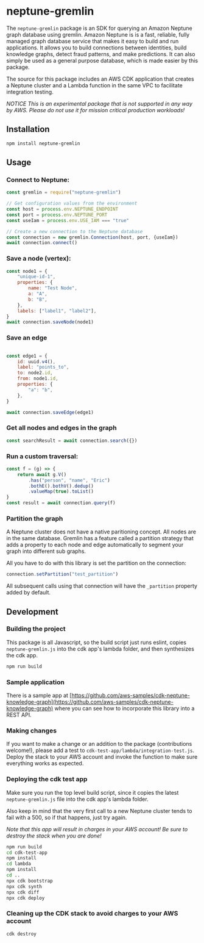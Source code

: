 # neptune-gremlin

The `neptune-gremlin` package is an SDK for querying an Amazon Neptune graph
database using gremlin. Amazon Neptune is is a fast, reliable, fully managed
graph database service that makes it easy to build and run applications. It
allows you to build connections between identities, build knowledge graphs,
detect fraud patterns, and make predictions. It can also simply be used as a
general purpose database, which is made easier by this package.

The source for this package includes an AWS CDK application that creates a Neptune 
cluster and a Lambda function in the same VPC to facilitate integration testing.

*NOTICE* _This is an experimental package that is not supported in any way by AWS. 
Please do not use it for mission critical production workloads!_

## Installation

```sh
npm install neptune-gremlin
```

## Usage

### Connect to Neptune:

```Javascript
const gremlin = require("neptune-gremlin")

// Get configuration values from the environment
const host = process.env.NEPTUNE_ENDPOINT
const port = process.env.NEPTUNE_PORT
const useIam = process.env.USE_IAM === "true"

// Create a new connection to the Neptune database
const connection = new gremlin.Connection(host, port, {useIam})
await connection.connect()
```

### Save a node (vertex):

```Javascript
const node1 = {
    "unique-id-1",
    properties: {
        name: "Test Node",
        a: "A",
        b: "B",
    },
    labels: ["label1", "label2"],
}
await connection.saveNode(node1)
```

### Save an edge

```JavaScript

const edge1 = {
    id: uuid.v4(),
    label: "points_to", 
    to: node2.id, 
    from: node1.id,
    properties: {
        "a": "b",
    },
}

await connection.saveEdge(edge1)
```

### Get all nodes and edges in the graph

```JavaScript
const searchResult = await connection.search({})
```

### Run a custom traversal:

```Javascript
const f = (g) => {
    return await g.V()
        .has("person", "name", "Eric")
        .bothE().bothV().dedup()
        .valueMap(true).toList()
}
const result = await connection.query(f)
```

### Partition the graph

A Neptune cluster does not have a native paritioning concept. All nodes are in the same database. 
Gremlin has a feature called a partition strategy that adds a property to each node and edge 
automatically to segment your graph into different sub graphs.

All you have to do with this library is set the partition on the connection:

```JavaScript
connection.setPartition("test_partition")
```

All subsequent calls using that connection will have the `_partition` property added by default.

## Development

### Building the project

This package is all Javascript, so the build script just runs eslint, copies `neptune-gremlin.js`
into the cdk app's lambda folder, and then synthesizes the cdk app.

```sh
npm run build
```

### Sample application

There is a sample app at [https://github.com/aws-samples/cdk-neptune-knowledge-graph](https://github.com/aws-samples/cdk-neptune-knowledge-graph) where you can see how to incorporate this library into a REST API.

### Making changes

If you want to make a change or an addition to the package (contributions welcome!), please 
add a test to `cdk-test-app/lambda/integration-test.js`. Deploy the stack to your AWS account 
and invoke the function to make sure everything works as expected.

### Deploying the cdk test app

Make sure you run the top level build script, since it copies the latest `neptune-gremlin.js` 
file into the cdk app's lambda folder.

Also keep in mind that the very first call to a new Neptune cluster tends to fail with a 500, 
so if that happens, just try again.

_Note that this app will result in charges in your AWS account! Be sure to destroy the stack
when you are done!_

```sh
npm run build
cd cdk-test-app
npm install
cd lambda
npm install
cd ..
npx cdk bootstrap
npx cdk synth
npx cdk diff
npx cdk deploy
```

### Cleaning up the CDK stack to avoid charges to your AWS account

```sh
cdk destroy
```
